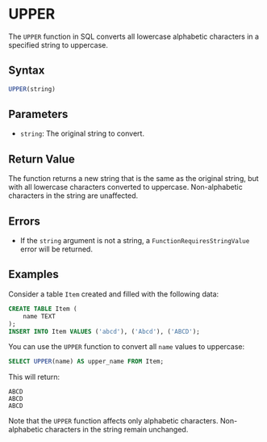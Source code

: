 # UPPER

The `UPPER` function in SQL converts all lowercase alphabetic characters in a specified string to uppercase.

## Syntax

```sql
UPPER(string)
```

## Parameters

- `string`: The original string to convert.

## Return Value

The function returns a new string that is the same as the original string, but with all lowercase characters converted to uppercase. Non-alphabetic characters in the string are unaffected.

## Errors

- If the `string` argument is not a string, a `FunctionRequiresStringValue` error will be returned.

## Examples

Consider a table `Item` created and filled with the following data:

```sql
CREATE TABLE Item (
    name TEXT
);
INSERT INTO Item VALUES ('abcd'), ('Abcd'), ('ABCD');
```

You can use the `UPPER` function to convert all `name` values to uppercase:

```sql
SELECT UPPER(name) AS upper_name FROM Item;
```

This will return:

```
ABCD
ABCD
ABCD
```

Note that the `UPPER` function affects only alphabetic characters. Non-alphabetic characters in the string remain unchanged.